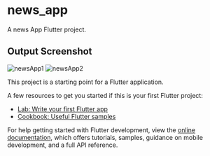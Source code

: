 # news_app

A news App Flutter project.

## Output Screenshot
![newsApp1](https://github.com/hk1728557/NewsApp/assets/90959033/7a3368cc-eeda-4a7c-9e55-db14133a5fa5) 
![newsApp2](https://github.com/hk1728557/NewsApp/assets/90959033/8361c2b3-bb2d-4a98-930a-8d714d71dcff)


This project is a starting point for a Flutter application.

A few resources to get you started if this is your first Flutter project:

- [Lab: Write your first Flutter app](https://docs.flutter.dev/get-started/codelab)
- [Cookbook: Useful Flutter samples](https://docs.flutter.dev/cookbook)

For help getting started with Flutter development, view the
[online documentation](https://docs.flutter.dev/), which offers tutorials,
samples, guidance on mobile development, and a full API reference.

